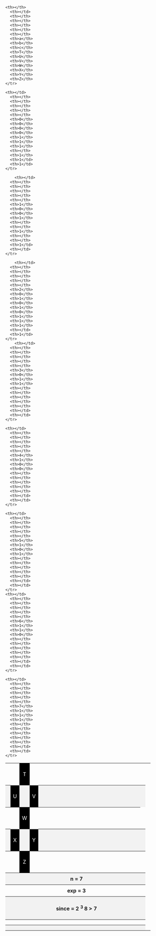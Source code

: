 <!DOCTYPE html>
<html>
<head>
<style>
table {
  border-collapse: collapse;
  width: 100%;
}
th, td {
  text-align: center;
  padding: 8px;
}
tr:nth-child(even) {background-color: #f2f2f2;}
</style>
</head>
<body>
  <table>
    <tr>
      <th></th>
      <th></th>
	  <td style="background-color:#000000;"><p style="color:white"><font size="3"> T </font></td> 
      <th></th>
      <th></th>
      <th></th>
      <th></th>
      <th></th>
      <th></th>
      <th></th>
      <th></th>
      <th></th>
      <th></th>
	  <th></th>
	  <th></th>
	  <th></th>
	  <th></th>
	  <th></td>
    </tr>
    <tr>
      <th></th>
	  <td style="background-color:#000000;"><p style="color:white"> U </td>
      <th></th>
      <td style="background-color:#000000;"><p style="color:white"> V </td>
      <th></th>
      <th></th>
      <th></th>
      <th></th>
      <th></th>
      <th></th>
      <th></th>
	  <th></th>
	  <th></th>
	  <th></th>
	  <th></th>
	  <th></th>
	  <th></td>
    </tr>
    <tr>
      <th></th>
      <th></th>
      <td style="background-color:#000000;"><p style="color:white"> W </td>
      <th></th>
      <th></th>
      <th></th>
      <th></th>
      <th></th>
      <th></th>
      <th></th>
	  <th></th>
	  <th></th>
	  <th></th>
	  <th></th>
	  <th></th>
	  <th></td>
    </tr>
	    <tr>
      <th></th>
	  	  <td style="background-color:#000000;"><p style="color:white"> X </td>
      <th></th>
      	  <td style="background-color:#000000;"><p style="color:white"> Y </td>
      <th></th>
      <th></th>
      <th></th>
      <th></th>
      <th></th>
      <th></th>
	  <th></th>
	  <th></th>
	  <th></th>
	  <th></th>
	  <th></th>
	  <th></th>
	  <th></td>
    </tr>
	  <th></th>
	  <th></th>
      <td style="background-color:#000000;"><p style="color:white"> Z </td>
      <th></th>
      <th></th>
      <th></th>
      <th></th>
      <th></th>
      <th></th>
      <th></th>
	  <th></th>
	  <th></th>
	  <th></th>
	  <th></th>
	  <th></th>
	  <th></th>
	  <th></td>
    </tr>
	<th></th>
	  <th></th>
      <th></td>
      <th></th>
      <th></th>
      <th></th>
      <th></th>
      <th>n = 7</th>
      <th></th>
      <th></th>
	  <th></th>
	  <th></th>
	  <th></th>
	  <th></th>
	  <th></th>
	  <th></th>
	  <th></td>
    </tr>
	<th></th>
	  <th></th>
      <th></td>
      <th></th>
      <th></th>
      <th></th>
      <th></th>
      <th>exp = 3</th>
      <th></th>
      <th></th>
	  <th></th>
	  <th></th>
	  <th></th>
	  <th></th>
	  <th></th>
	  <th></th>
	  <th></td>
    </tr>
	<th></th>
	  <th></th>
      <th></td>
      <th></th>
      <th></th>
      <th></th>
      <th></th>
      <th><p>since = 2 <sup>3 </sup> 8 > 7	</p></th>
      <th></th>
      <th></th>
	  <th></th>
	  <th></th>
	  <th></th>
	  <th></th>
	  <th></th>
	  <th></th>
	  <th></td>
    </tr>
<th></th>
      <th></td>
      <th></th>
      <th></th>
      <th></th>
      <th></th>
      <th></th>
      <th></th>	
      <th></th>
	  <th></th>
	  <th></th>
	  <th></th>
	  <th></th>
	  <th></th>
	  <th></th>
	  <th></th>
	  <th></td>
    </tr>
	<th></th>
      <th></td>
      <th></th>
      <th></th>
      <th></th>
      <th></th>
      <th></th>
      <th></th>
      <th></th>
	  <th></th>
	  <th></th>
	  <th></th>
	  <th></th>
	  <th></th>
	  <th></th>
	  <th></th>
	  <th></td>
    </tr>
	
	<th></th>
      <th></td>
      <th></th>
      <th></th>
      <th></th>
      <th></th>
      <th></th>
      <th>a</th>      
	  <th>b</th>
	  <th>c</th>
	  <th>T</th>
	  <th>U</th>
	  <th>V</th>
	  <th>W</th>
	  <th>X</th>
	  <th>Y</th>
	  <th>Z</th>
    </tr>
	
	<th></td>
      <th></th>
      <th></th>
      <th></th>
      <th></th>
      <th></th>
      <th>0</th>
      <th>0</th>
	  <th>0</th>
	  <th>0</th>
	  <th>1</th>
	  <th>1</th>
	  <th>1</th>
	  <th></th>
	  <th>1</th>
	  <th>1</td>
	  <th>1</td>
    </tr>
	
		<th></td>
      <th></th>
      <th></th>
      <th></th>
      <th></th>
      <th></th>
      <th>1</th>
      <th>0</th>
	  <th>0</th>
	  <th>1</th>
	  <th></th>
	  <th></th>
	  <th>1</th>
	  <th></th>
	  <th></th>
	  <th>1</td>
	  <th></td>
    </tr>
	
		<th></td>
      <th></th>
      <th></th>
      <th></th>
      <th></th>
      <th></th>
      <th>2</th>
      <th>0</th>
	  <th>1</th>
	  <th>0</th>
	  <th>1</th>
	  <th>0</th>
	  <th>1</th>
	  <th>1</th>
	  <th>1</th>
	  <th></td>
	  <th>1</td>
    </tr>
		<th></td>
      <th></th>
      <th></th>
      <th></th>
      <th></th>
      <th></th>
      <th>3</th>
      <th>0</th>
	  <th>1</th>
	  <th>1</th>
	  <th></th>
	  <th></th>
	  <th></th>
	  <th></th>
	  <th></th>
	  <th></td>
	  <th></td>
    </tr>
	
	<th></td>
      <th></th>
      <th></th>
      <th></th>
      <th></th>
      <th></th>
      <th>4</th>
      <th>1</th>
	  <th>0</th>
	  <th>0</th>
	  <th></th>
	  <th></th>
	  <th></th>
	  <th></th>
	  <th></th>
	  <th></td>
	  <th></td>
    </tr>
	
	<th></td>
      <th></th>
      <th></th>
      <th></th>
      <th></th>
      <th></th>
      <th>5</th>
      <th>1</th>
	  <th>0</th>
	  <th>1</th>
	  <th></th>
	  <th></th>
	  <th></th>
	  <th></th>
	  <th></th>
	  <th></td>
	  <th></td>
    </tr>
	<th></td>
      <th></th>
      <th></th>
      <th></th>
      <th></th>
      <th></th>
      <th>6</th>
      <th>1</th>
	  <th>1</th>
	  <th>0</th>
	  <th></th>
	  <th></th>
	  <th></th>
	  <th></th>
	  <th></th>
	  <th></td>
	  <th></td>
    </tr>
	
	<th></td>
      <th></th>
      <th></th>
      <th></th>
      <th></th>
      <th></th>
      <th>7</th>
      <th>1</th>
	  <th>1</th>
	  <th>1</th>
	  <th></th>
	  <th></th>
	  <th></th>
	  <th></th>
	  <th></th>
	  <th></td>
	  <th></td>
    </tr>
	
  </table>
  </table>
</div>
</body>
</html>
